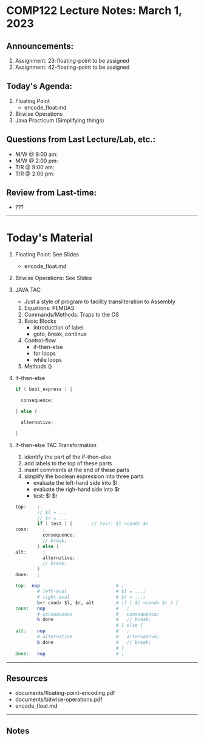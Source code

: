 # COMP122 Lecture Notes: March 1, 2023

## Announcements:
   1. Assignment: 23-floating-point to be assigned 
   1. Assignment: 42-floating-point to be assigned

## Today's Agenda:
   1. Floating Point
      - encode_float.md
   1. Bitwise Operations
   1. Java Practicum  (Simplifying things)

## Questions from Last Lecture/Lab, etc.:
   * M/W @ 9:00 am: 
   * M/W @ 2:00 pm: 
   * T/R @ 9:00 am:
   * T/R @ 2:00 pm: 

## Review from Last-time:
   - ???

---
# Today's Material
   1. Floating Point: See Slides
      - encode_float.md
   1. Bitwise Operations: See Slides

   1. JAVA TAC: 
      - Just a style of program to facility transliteration to Assembly

      1. Equations: PEMDAS
      1. Commands/Methods:  Traps to the OS
      1. Basic Blocks
         - introduction of label
         - goto, break, continue
      1. Control-flow
         - if-then-else
         - for loops
         - while loops
      1. Methods  ()

   1. If-then-else
      ```java
      if ( bool_express ) {
      
        consequence;
      
      } else {
      
        alternative;
      
      }
      ```
   1. If-then-else TAC Transformation
      1. identify the part of the if-then-else
      1. add labels to the top of these parts
      1. insert comments at the end of these parts
      1. simplify the boolean expression into three parts
         - evaluate the left-hand side into $l
         - evaluate the righ-hand side into $r
         - test:  $l <cond> $r
      
      ```java tac
      top:    ;
              // $l = ...
              // $r = ...
              if ( test ) {       // test: $l <cond> $r
      cons:     ;
                consequence;
                // break;
              } else {
      alt:      ;
                alternative;
                // break;
              }
      done:   ;
      ```
      
      ```mips
      top:  nop                            # ;
              # left-eval                  # $l = ...;
              # right-eval                 # $r = ...;
              b<! cond> $l, $r, alt        # if ( $l <cond> $r ) {
      cons:   nop                          #   ;
              # consequence                #   consequence;
              b done                       #   // break;
                                           # } else {
      alt:    nop                          #   ;
              # alternative                #   alternative;
              b done                       #   // break;
                                           # }
      done:   nop                          # ;
      
      ```

---
## Resources
   - documents/floating-point-encoding.pdf
   - documents/bitwise-operations.pdf
   - encode_float.md
   
---
## Notes
<!-- This section is for students to place their notes -->


